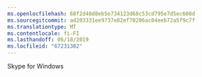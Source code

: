 ```yaml
---
ms.openlocfilehash: 68f2d48d8eb5e734123d68c53cd795e7d5ec608d
ms.sourcegitcommit: ad203331ee9737e82ef70206ac04eeb72a5f9c7f
ms.translationtype: MT
ms.contentlocale: fi-FI
ms.lasthandoff: 06/18/2019
ms.locfileid: "67231382"
---
```

Skype for Windows